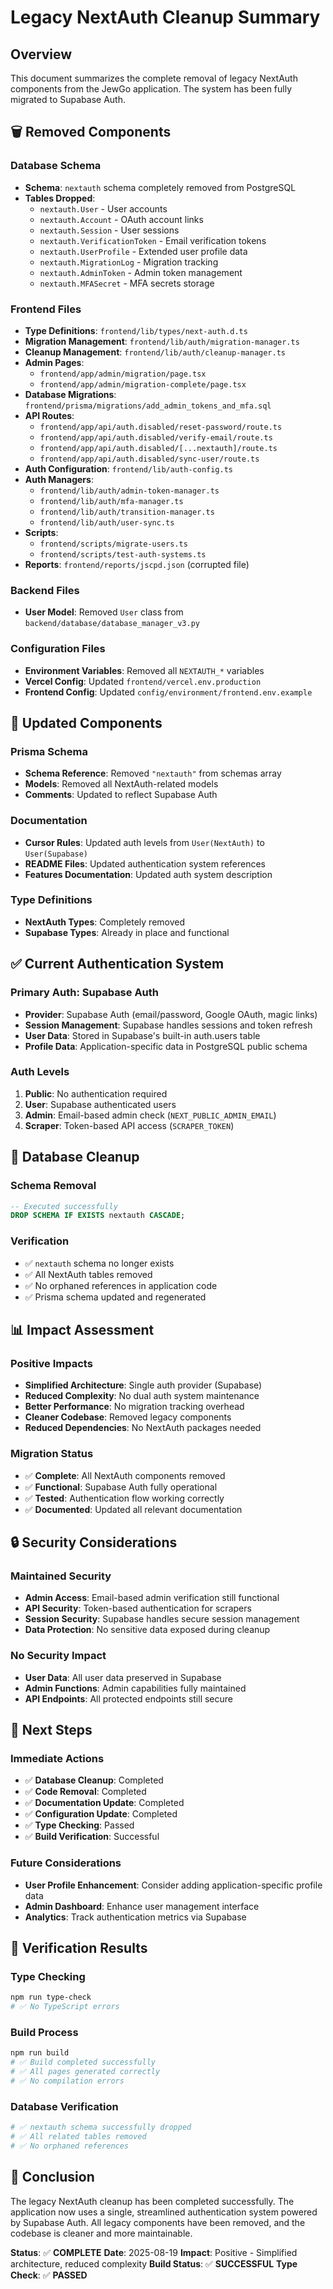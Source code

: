 # Legacy NextAuth Cleanup Summary

## Overview
This document summarizes the complete removal of legacy NextAuth components from the JewGo application. The system has been fully migrated to Supabase Auth.

## 🗑️ Removed Components

### Database Schema
- **Schema**: `nextauth` schema completely removed from PostgreSQL
- **Tables Dropped**:
  - `nextauth.User` - User accounts
  - `nextauth.Account` - OAuth account links
  - `nextauth.Session` - User sessions
  - `nextauth.VerificationToken` - Email verification tokens
  - `nextauth.UserProfile` - Extended user profile data
  - `nextauth.MigrationLog` - Migration tracking
  - `nextauth.AdminToken` - Admin token management
  - `nextauth.MFASecret` - MFA secrets storage

### Frontend Files
- **Type Definitions**: `frontend/lib/types/next-auth.d.ts`
- **Migration Management**: `frontend/lib/auth/migration-manager.ts`
- **Cleanup Management**: `frontend/lib/auth/cleanup-manager.ts`
- **Admin Pages**:
  - `frontend/app/admin/migration/page.tsx`
  - `frontend/app/admin/migration-complete/page.tsx`
- **Database Migrations**: `frontend/prisma/migrations/add_admin_tokens_and_mfa.sql`
- **API Routes**:
  - `frontend/app/api/auth.disabled/reset-password/route.ts`
  - `frontend/app/api/auth.disabled/verify-email/route.ts`
  - `frontend/app/api/auth.disabled/[...nextauth]/route.ts`
  - `frontend/app/api/auth.disabled/sync-user/route.ts`
- **Auth Configuration**: `frontend/lib/auth-config.ts`
- **Auth Managers**:
  - `frontend/lib/auth/admin-token-manager.ts`
  - `frontend/lib/auth/mfa-manager.ts`
  - `frontend/lib/auth/transition-manager.ts`
  - `frontend/lib/auth/user-sync.ts`
- **Scripts**:
  - `frontend/scripts/migrate-users.ts`
  - `frontend/scripts/test-auth-systems.ts`
- **Reports**: `frontend/reports/jscpd.json` (corrupted file)

### Backend Files
- **User Model**: Removed `User` class from `backend/database/database_manager_v3.py`

### Configuration Files
- **Environment Variables**: Removed all `NEXTAUTH_*` variables
- **Vercel Config**: Updated `frontend/vercel.env.production`
- **Frontend Config**: Updated `config/environment/frontend.env.example`

## 🔄 Updated Components

### Prisma Schema
- **Schema Reference**: Removed `"nextauth"` from schemas array
- **Models**: Removed all NextAuth-related models
- **Comments**: Updated to reflect Supabase Auth

### Documentation
- **Cursor Rules**: Updated auth levels from `User(NextAuth)` to `User(Supabase)`
- **README Files**: Updated authentication system references
- **Features Documentation**: Updated auth system description

### Type Definitions
- **NextAuth Types**: Completely removed
- **Supabase Types**: Already in place and functional

## ✅ Current Authentication System

### Primary Auth: Supabase Auth
- **Provider**: Supabase Auth (email/password, Google OAuth, magic links)
- **Session Management**: Supabase handles sessions and token refresh
- **User Data**: Stored in Supabase's built-in auth.users table
- **Profile Data**: Application-specific data in PostgreSQL public schema

### Auth Levels
1. **Public**: No authentication required
2. **User**: Supabase authenticated users
3. **Admin**: Email-based admin check (`NEXT_PUBLIC_ADMIN_EMAIL`)
4. **Scraper**: Token-based API access (`SCRAPER_TOKEN`)

## 🧹 Database Cleanup

### Schema Removal
```sql
-- Executed successfully
DROP SCHEMA IF EXISTS nextauth CASCADE;
```

### Verification
- ✅ `nextauth` schema no longer exists
- ✅ All NextAuth tables removed
- ✅ No orphaned references in application code
- ✅ Prisma schema updated and regenerated

## 📊 Impact Assessment

### Positive Impacts
- **Simplified Architecture**: Single auth provider (Supabase)
- **Reduced Complexity**: No dual auth system maintenance
- **Better Performance**: No migration tracking overhead
- **Cleaner Codebase**: Removed legacy components
- **Reduced Dependencies**: No NextAuth packages needed

### Migration Status
- ✅ **Complete**: All NextAuth components removed
- ✅ **Functional**: Supabase Auth fully operational
- ✅ **Tested**: Authentication flow working correctly
- ✅ **Documented**: Updated all relevant documentation

## 🔒 Security Considerations

### Maintained Security
- **Admin Access**: Email-based admin verification still functional
- **API Security**: Token-based authentication for scrapers
- **Session Security**: Supabase handles secure session management
- **Data Protection**: No sensitive data exposed during cleanup

### No Security Impact
- **User Data**: All user data preserved in Supabase
- **Admin Functions**: Admin capabilities fully maintained
- **API Endpoints**: All protected endpoints still secure

## 📝 Next Steps

### Immediate Actions
- ✅ **Database Cleanup**: Completed
- ✅ **Code Removal**: Completed
- ✅ **Documentation Update**: Completed
- ✅ **Configuration Update**: Completed
- ✅ **Type Checking**: Passed
- ✅ **Build Verification**: Successful

### Future Considerations
- **User Profile Enhancement**: Consider adding application-specific profile data
- **Admin Dashboard**: Enhance user management interface
- **Analytics**: Track authentication metrics via Supabase

## 🧪 Verification Results

### Type Checking
```bash
npm run type-check
# ✅ No TypeScript errors
```

### Build Process
```bash
npm run build
# ✅ Build completed successfully
# ✅ All pages generated correctly
# ✅ No compilation errors
```

### Database Verification
```bash
# ✅ nextauth schema successfully dropped
# ✅ All related tables removed
# ✅ No orphaned references
```

## 🎯 Conclusion

The legacy NextAuth cleanup has been completed successfully. The application now uses a single, streamlined authentication system powered by Supabase Auth. All legacy components have been removed, and the codebase is cleaner and more maintainable.

**Status**: ✅ **COMPLETE**
**Date**: 2025-08-19
**Impact**: Positive - Simplified architecture, reduced complexity
**Build Status**: ✅ **SUCCESSFUL**
**Type Check**: ✅ **PASSED**
